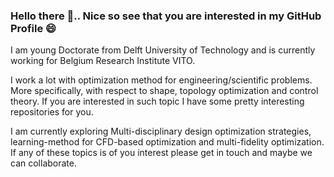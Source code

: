### Hello there 👋.. Nice so see that you are interested in my GitHub Profile 😄

I am young Doctorate from Delft University of Technology and is currently working for Belgium Research Institute VITO. 

I work a lot with optimization method for engineering/scientific problems. More specifically, with respect to shape, topology optimization and control theory. If you are interested in such topic I have some pretty interesting repositories for you.

I am currently exploring Multi-disciplinary design optimization strategies, learning-method for CFD-based optimization and multi-fidelity optimization. If any of these topics is of you interest please get in touch and maybe we can collaborate.

<!--
**NAnand-TUD/NAnand-TUD** is a ✨ _special_ ✨ repository because its `README.md` (this file) appears on your GitHub profile.

Here are some ideas to get you started:

- 🔭 I’m currently working on ...
- 🌱 I’m currently learning ...
- 👯 I’m looking to collaborate on ...
- 🤔 I’m looking for help with ...
- 💬 Ask me about ...
- 📫 How to reach me: ...
- 😄 Pronouns: ...
- ⚡ Fun fact: ...
-->
